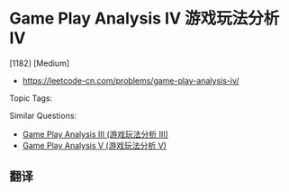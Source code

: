 # Game Play Analysis IV 游戏玩法分析 IV

[1182] [Medium]

- https://leetcode-cn.com/problems/game-play-analysis-iv/

Topic Tags:

Similar Questions:

- [Game Play Analysis III (游戏玩法分析 III)](https://leetcode-cn.com/problems/game-play-analysis-iii/)
- [Game Play Analysis V (游戏玩法分析 V)](https://leetcode-cn.com/problems/game-play-analysis-v/)

## 翻译
